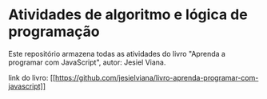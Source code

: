 # Atividades de algoritmo e lógica de programação

Este repositório armazena todas as atividades do livro "Aprenda a programar com JavaScript", autor: Jesiel Viana.

link do livro: [[https://github.com/jesielviana/livro-aprenda-programar-com-javascript]]
